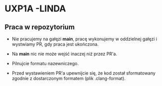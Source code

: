 # UXP1A  -LINDA
## Praca w repozytorium
* Nie pracujemy na gałęzi **main**, pracę wykonujemy w oddzielnej gałęzi i wystwiamy PR, gdy praca jest ukończona. 

* Na **main** nic nie może wejść inaczej niż przez PR'a.

* Pilnujcie formatu nazewniczego.

* Przed wystawieniem PR'a upewnijcie się, że kod został sformatowany zgodnie z dostarczonym formatem (plik .clang-format).
